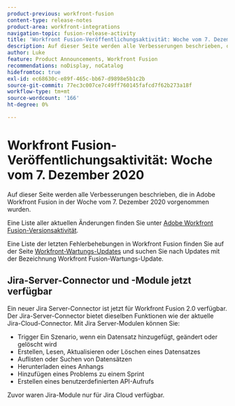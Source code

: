 ```yaml
---
product-previous: workfront-fusion
content-type: release-notes
product-area: workfront-integrations
navigation-topic: fusion-release-activity
title: 'Workfront Fusion-Veröffentlichungsaktivität: Woche vom 7. Dezember 2020'
description: Auf dieser Seite werden alle Verbesserungen beschrieben, die in Adobe Workfront Fusion in der Woche vom 7. Dezember 2020 vorgenommen wurden.
author: Luke
feature: Product Announcements, Workfront Fusion
recommendations: noDisplay, noCatalog
hidefromtoc: true
exl-id: ec68630c-e89f-465c-bb67-d9898e5b1c2b
source-git-commit: 77ec3c007ce7c49ff760145fafcd7f62b273a18f
workflow-type: tm+mt
source-wordcount: '166'
ht-degree: 0%

---
```


# Workfront Fusion-Veröffentlichungsaktivität: Woche vom 7. Dezember 2020

Auf dieser Seite werden alle Verbesserungen beschrieben, die in Adobe Workfront Fusion in der Woche vom 7. Dezember 2020 vorgenommen wurden.

Eine Liste aller aktuellen Änderungen finden Sie unter [Adobe Workfront Fusion-Versionsaktivität](/help/workfront-fusion/fusion-product-releases/fusion-release-activity.md).

Eine Liste der letzten Fehlerbehebungen in Workfront Fusion finden Sie auf der Seite [Workfront-Wartungs-Updates](https://experienceleague.adobe.com/docs/workfront-known-issues/releases/current-updates.html) und suchen Sie nach Updates mit der Bezeichnung Workfront Fusion-Wartungs-Update.

## Jira-Server-Connector und -Module jetzt verfügbar

Ein neuer Jira Server-Connector ist jetzt für Workfront Fusion 2.0 verfügbar. Der Jira-Server-Connector bietet dieselben Funktionen wie der aktuelle Jira-Cloud-Connector. Mit Jira Server-Modulen können Sie:

* Trigger Ein Szenario, wenn ein Datensatz hinzugefügt, geändert oder gelöscht wird
* Erstellen, Lesen, Aktualisieren oder Löschen eines Datensatzes
* Auflisten oder Suchen von Datensätzen
* Herunterladen eines Anhangs
* Hinzufügen eines Problems zu einem Sprint
* Erstellen eines benutzerdefinierten API-Aufrufs

Zuvor waren Jira-Module nur für Jira Cloud verfügbar.
